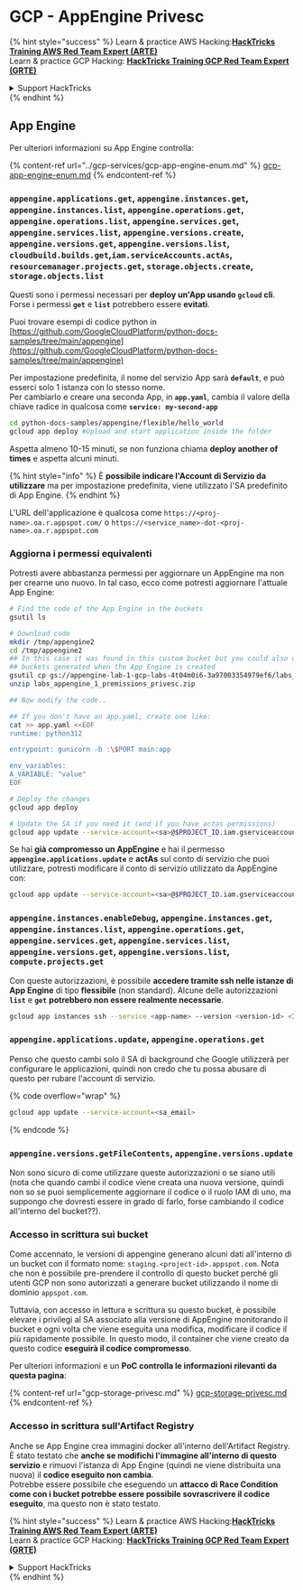 # GCP - AppEngine Privesc

{% hint style="success" %}
Learn & practice AWS Hacking:<img src="../../../.gitbook/assets/image (1) (1) (1).png" alt="" data-size="line">[**HackTricks Training AWS Red Team Expert (ARTE)**](https://training.hacktricks.xyz/courses/arte)<img src="../../../.gitbook/assets/image (1) (1) (1).png" alt="" data-size="line">\
Learn & practice GCP Hacking: <img src="../../../.gitbook/assets/image (2).png" alt="" data-size="line">[**HackTricks Training GCP Red Team Expert (GRTE)**<img src="../../../.gitbook/assets/image (2).png" alt="" data-size="line">](https://training.hacktricks.xyz/courses/grte)

<details>

<summary>Support HackTricks</summary>

* Check the [**subscription plans**](https://github.com/sponsors/carlospolop)!
* **Join the** 💬 [**Discord group**](https://discord.gg/hRep4RUj7f) or the [**telegram group**](https://t.me/peass) or **follow** us on **Twitter** 🐦 [**@hacktricks\_live**](https://twitter.com/hacktricks_live)**.**
* **Share hacking tricks by submitting PRs to the** [**HackTricks**](https://github.com/carlospolop/hacktricks) and [**HackTricks Cloud**](https://github.com/carlospolop/hacktricks-cloud) github repos.

</details>
{% endhint %}

## App Engine

Per ulteriori informazioni su App Engine controlla:

{% content-ref url="../gcp-services/gcp-app-engine-enum.md" %}
[gcp-app-engine-enum.md](../gcp-services/gcp-app-engine-enum.md)
{% endcontent-ref %}

### `appengine.applications.get`, `appengine.instances.get`, `appengine.instances.list`, `appengine.operations.get`, `appengine.operations.list`, `appengine.services.get`, `appengine.services.list`, `appengine.versions.create`, `appengine.versions.get`, `appengine.versions.list`, `cloudbuild.builds.get`,`iam.serviceAccounts.actAs`, `resourcemanager.projects.get`, `storage.objects.create`, `storage.objects.list`

Questi sono i permessi necessari per **deploy un'App usando `gcloud` cli**. Forse i permessi **`get`** e **`list`** potrebbero essere **evitati**.

Puoi trovare esempi di codice python in [https://github.com/GoogleCloudPlatform/python-docs-samples/tree/main/appengine](https://github.com/GoogleCloudPlatform/python-docs-samples/tree/main/appengine)

Per impostazione predefinita, il nome del servizio App sarà **`default`**, e può esserci solo 1 istanza con lo stesso nome.\
Per cambiarlo e creare una seconda App, in **`app.yaml`**, cambia il valore della chiave radice in qualcosa come **`service: my-second-app`**
```bash
cd python-docs-samples/appengine/flexible/hello_world
gcloud app deploy #Upload and start application inside the folder
```
Aspetta almeno 10-15 minuti, se non funziona chiama **deploy another of times** e aspetta alcuni minuti.

{% hint style="info" %}
È **possibile indicare l'Account di Servizio da utilizzare** ma per impostazione predefinita, viene utilizzato l'SA predefinito di App Engine.
{% endhint %}

L'URL dell'applicazione è qualcosa come `https://<proj-name>.oa.r.appspot.com/` o `https://<service_name>-dot-<proj-name>.oa.r.appspot.com`

### Aggiorna i permessi equivalenti

Potresti avere abbastanza permessi per aggiornare un AppEngine ma non per crearne uno nuovo. In tal caso, ecco come potresti aggiornare l'attuale App Engine:
```bash
# Find the code of the App Engine in the buckets
gsutil ls

# Download code
mkdir /tmp/appengine2
cd /tmp/appengine2
## In this case it was found in this custom bucket but you could also use the
## buckets generated when the App Engine is created
gsutil cp gs://appengine-lab-1-gcp-labs-4t04m0i6-3a97003354979ef6/labs_appengine_1_premissions_privesc.zip .
unzip labs_appengine_1_premissions_privesc.zip

## Now modify the code..

## If you don't have an app.yaml, create one like:
cat >> app.yaml <<EOF
runtime: python312

entrypoint: gunicorn -b :\$PORT main:app

env_variables:
A_VARIABLE: "value"
EOF

# Deploy the changes
gcloud app deploy

# Update the SA if you need it (and if you have actas permissions)
gcloud app update --service-account=<sa>@$PROJECT_ID.iam.gserviceaccount.com
```
Se hai **già compromesso un AppEngine** e hai il permesso **`appengine.applications.update`** e **actAs** sul conto di servizio che puoi utilizzare, potresti modificare il conto di servizio utilizzato da AppEngine con:
```bash
gcloud app update --service-account=<sa>@$PROJECT_ID.iam.gserviceaccount.com
```
### `appengine.instances.enableDebug`, `appengine.instances.get`, `appengine.instances.list`, `appengine.operations.get`, `appengine.services.get`, `appengine.services.list`, `appengine.versions.get`, `appengine.versions.list`, `compute.projects.get`

Con queste autorizzazioni, è possibile **accedere tramite ssh nelle istanze di App Engine** di tipo **flessibile** (non standard). Alcune delle autorizzazioni **`list`** e **`get`** **potrebbero non essere realmente necessarie**.
```bash
gcloud app instances ssh --service <app-name> --version <version-id> <ID>
```
### `appengine.applications.update`, `appengine.operations.get`

Penso che questo cambi solo il SA di background che Google utilizzerà per configurare le applicazioni, quindi non credo che tu possa abusare di questo per rubare l'account di servizio.

{% code overflow="wrap" %}
```bash
gcloud app update --service-account=<sa_email>
```
{% endcode %}

### `appengine.versions.getFileContents`, `appengine.versions.update`

Non sono sicuro di come utilizzare queste autorizzazioni o se siano utili (nota che quando cambi il codice viene creata una nuova versione, quindi non so se puoi semplicemente aggiornare il codice o il ruolo IAM di uno, ma suppongo che dovresti essere in grado di farlo, forse cambiando il codice all'interno del bucket??).

### Accesso in scrittura sui bucket

Come accennato, le versioni di appengine generano alcuni dati all'interno di un bucket con il formato nome: `staging.<project-id>.appspot.com`. Nota che non è possibile pre-prendere il controllo di questo bucket perché gli utenti GCP non sono autorizzati a generare bucket utilizzando il nome di dominio `appspot.com`.

Tuttavia, con accesso in lettura e scrittura su questo bucket, è possibile elevare i privilegi al SA associato alla versione di AppEngine monitorando il bucket e ogni volta che viene eseguita una modifica, modificare il codice il più rapidamente possibile. In questo modo, il container che viene creato da questo codice **eseguirà il codice compromesso**.

Per ulteriori informazioni e un **PoC controlla le informazioni rilevanti da questa pagina**:

{% content-ref url="gcp-storage-privesc.md" %}
[gcp-storage-privesc.md](gcp-storage-privesc.md)
{% endcontent-ref %}

### Accesso in scrittura sull'Artifact Registry

Anche se App Engine crea immagini docker all'interno dell'Artifact Registry. È stato testato che **anche se modifichi l'immagine all'interno di questo servizio** e rimuovi l'istanza di App Engine (quindi ne viene distribuita una nuova) il **codice eseguito non cambia**.\
Potrebbe essere possibile che eseguendo un **attacco di Race Condition come con i bucket potrebbe essere possibile sovrascrivere il codice eseguito**, ma questo non è stato testato.

{% hint style="success" %}
Learn & practice AWS Hacking:<img src="../../../.gitbook/assets/image (1) (1) (1).png" alt="" data-size="line">[**HackTricks Training AWS Red Team Expert (ARTE)**](https://training.hacktricks.xyz/courses/arte)<img src="../../../.gitbook/assets/image (1) (1) (1).png" alt="" data-size="line">\
Learn & practice GCP Hacking: <img src="../../../.gitbook/assets/image (2).png" alt="" data-size="line">[**HackTricks Training GCP Red Team Expert (GRTE)**<img src="../../../.gitbook/assets/image (2).png" alt="" data-size="line">](https://training.hacktricks.xyz/courses/grte)

<details>

<summary>Support HackTricks</summary>

* Check the [**subscription plans**](https://github.com/sponsors/carlospolop)!
* **Join the** 💬 [**Discord group**](https://discord.gg/hRep4RUj7f) or the [**telegram group**](https://t.me/peass) or **follow** us on **Twitter** 🐦 [**@hacktricks\_live**](https://twitter.com/hacktricks_live)**.**
* **Share hacking tricks by submitting PRs to the** [**HackTricks**](https://github.com/carlospolop/hacktricks) and [**HackTricks Cloud**](https://github.com/carlospolop/hacktricks-cloud) github repos.

</details>
{% endhint %}
